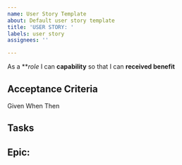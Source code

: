 ```yaml
---
name: User Story Template
about: Default user story template
title: 'USER STORY: '
labels: user story
assignees: ''

---
```


As a ***role* I can **capability** so that I can **received benefit**

Acceptance Criteria
---
Given
When 
Then 

Tasks
---

Epic: 
---
